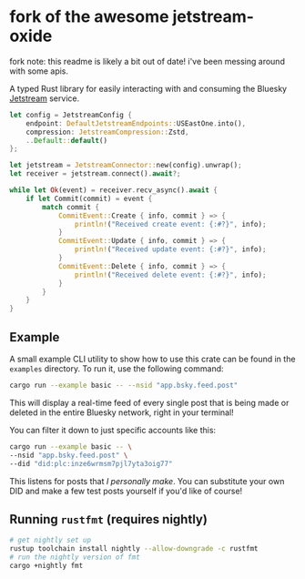 # fork of the awesome jetstream-oxide

fork note: this readme is likely a bit out of date! i've been messing around with some apis.

A typed Rust library for easily interacting with and consuming the
Bluesky [Jetstream](https://github.com/bluesky-social/jetstream)
service.

```rust
let config = JetstreamConfig {
    endpoint: DefaultJetstreamEndpoints::USEastOne.into(),
    compression: JetstreamCompression::Zstd,
    ..Default::default()
};

let jetstream = JetstreamConnector::new(config).unwrap();
let receiver = jetstream.connect().await?;

while let Ok(event) = receiver.recv_async().await {
    if let Commit(commit) = event {
        match commit {
            CommitEvent::Create { info, commit } => {
                println!("Received create event: {:#?}", info);
            }
            CommitEvent::Update { info, commit } => {
                println!("Received update event: {:#?}", info);
            }
            CommitEvent::Delete { info, commit } => {
                println!("Received delete event: {:#?}", info);
            }
        }
    }
}
```

## Example

A small example CLI utility to show how to use this crate can be found in the `examples` directory. To run it, use the
following command:

```sh
cargo run --example basic -- --nsid "app.bsky.feed.post"
```

This will display a real-time feed of every single post that is being made or deleted in the entire Bluesky network,
right in your terminal!

You can filter it down to just specific accounts like this:

```sh
cargo run --example basic -- \
--nsid "app.bsky.feed.post" \
--did "did:plc:inze6wrmsm7pjl7yta3oig77"
```

This listens for posts that *I personally make*. You can substitute your own DID and make a few test posts yourself if
you'd
like of course!


## Running `rustfmt` (requires nightly)

```bash
# get nightly set up
rustup toolchain install nightly --allow-downgrade -c rustfmt
# run the nightly version of fmt
cargo +nightly fmt
```
